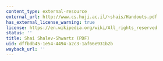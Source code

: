 ```yaml
---
content_type: external-resource
external_url: http://www.cs.huji.ac.il/~shais/Handouts.pdf
has_external_license_warning: true
license: https://en.wikipedia.org/wiki/All_rights_reserved
status: ''
title: Shai Shalev-Shwartz (PDF)
uid: dffbdb45-1e54-4494-a2c3-1af66e931b2b
wayback_url: ''
---
```

